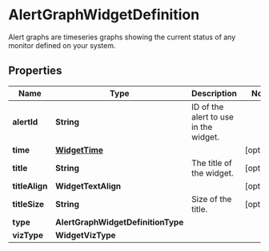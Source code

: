 

# AlertGraphWidgetDefinition

Alert graphs are timeseries graphs showing the current status of any monitor defined on your system.

## Properties

Name | Type | Description | Notes
------------ | ------------- | ------------- | -------------
**alertId** | **String** | ID of the alert to use in the widget. | 
**time** | [**WidgetTime**](WidgetTime.md) |  |  [optional]
**title** | **String** | The title of the widget. |  [optional]
**titleAlign** | **WidgetTextAlign** |  |  [optional]
**titleSize** | **String** | Size of the title. |  [optional]
**type** | **AlertGraphWidgetDefinitionType** |  | 
**vizType** | **WidgetVizType** |  | 



